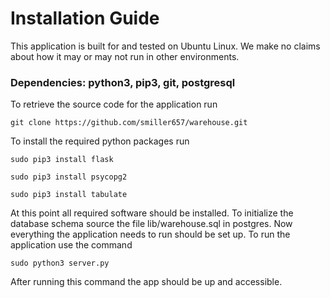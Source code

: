 # Installation Guide

This application is built for and tested on Ubuntu Linux. We make no claims about how it may or may not run in other environments.

### Dependencies: python3, pip3, git, postgresql

To retrieve the source code for the application run

```git clone https://github.com/smiller657/warehouse.git```

To install the required python packages run

```sudo pip3 install flask```

```sudo pip3 install psycopg2```

```sudo pip3 install tabulate```

At this point all required software should be installed. To initialize the database schema source the file lib/warehouse.sql in postgres.
Now everything the application needs to run should be set up. To run the application use the command

```sudo python3 server.py```

After running this command the app should be up and accessible.
